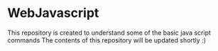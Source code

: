 # WebJavascript
This repository is created to understand some of the  basic java script commands
The contents of this repository will be updated shortly
:)
